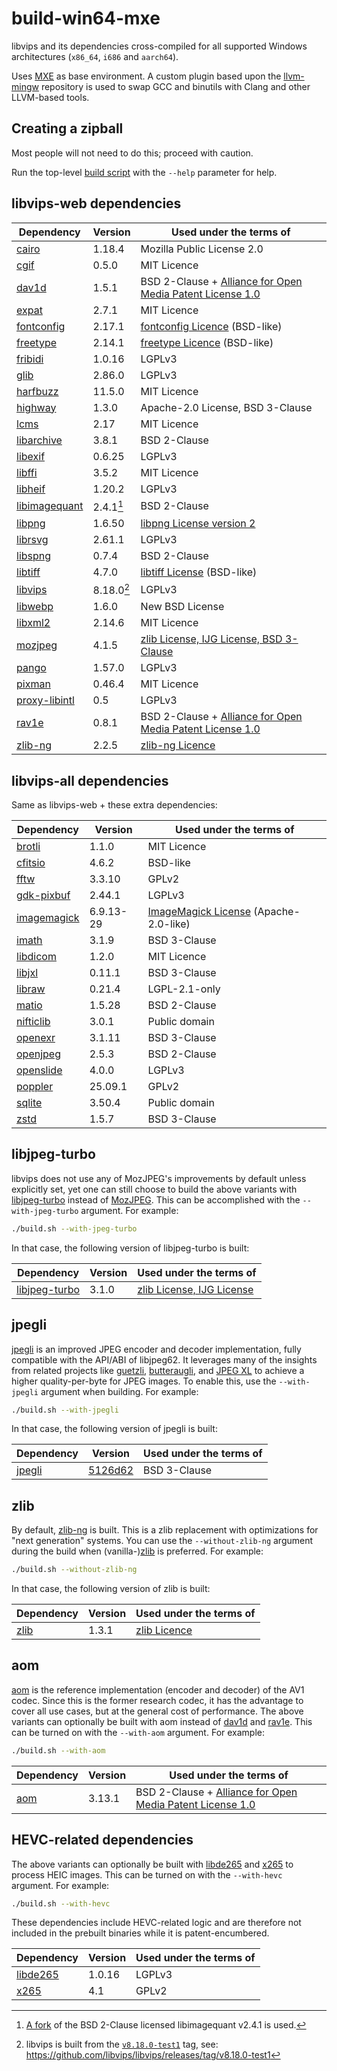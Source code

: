 # build-win64-mxe

libvips and its dependencies cross-compiled for all supported Windows architectures (`x86_64`,
`i686` and `aarch64`).

Uses [MXE](https://github.com/mxe/mxe) as base environment. A custom plugin based upon the
[llvm-mingw](https://github.com/mstorsjo/llvm-mingw) repository is used to swap GCC and binutils
with Clang and other LLVM-based tools.

## Creating a zipball

Most people will not need to do this; proceed with caution.

Run the top-level [build script](build.sh) with the `--help` parameter for help.

## libvips-web dependencies

| Dependency      | Version    | Used under the terms of                                      |
|-----------------|------------|--------------------------------------------------------------|
| [cairo]         | 1.18.4     | Mozilla Public License 2.0                                   |
| [cgif]          | 0.5.0      | MIT Licence                                                  |
| [dav1d]         | 1.5.1      | BSD 2-Clause + [Alliance for Open Media Patent License 1.0]  |
| [expat]         | 2.7.1      | MIT Licence                                                  |
| [fontconfig]    | 2.17.1     | [fontconfig Licence] (BSD-like)                              |
| [freetype]      | 2.14.1     | [freetype Licence] (BSD-like)                                |
| [fribidi]       | 1.0.16     | LGPLv3                                                       |
| [glib]          | 2.86.0     | LGPLv3                                                       |
| [harfbuzz]      | 11.5.0     | MIT Licence                                                  |
| [highway]       | 1.3.0      | Apache-2.0 License, BSD 3-Clause                             |
| [lcms]          | 2.17       | MIT Licence                                                  |
| [libarchive]    | 3.8.1      | BSD 2-Clause                                                 |
| [libexif]       | 0.6.25     | LGPLv3                                                       |
| [libffi]        | 3.5.2      | MIT Licence                                                  |
| [libheif]       | 1.20.2     | LGPLv3                                                       |
| [libimagequant] | 2.4.1[^1]  | BSD 2-Clause                                                 |
| [libpng]        | 1.6.50     | [libpng License version 2]                                   |
| [librsvg]       | 2.61.1     | LGPLv3                                                       |
| [libspng]       | 0.7.4      | BSD 2-Clause                                                 |
| [libtiff]       | 4.7.0      | [libtiff License] (BSD-like)                                 |
| [libvips]       | 8.18.0[^2] | LGPLv3                                                       |
| [libwebp]       | 1.6.0      | New BSD License                                              |
| [libxml2]       | 2.14.6     | MIT Licence                                                  |
| [mozjpeg]       | 4.1.5      | [zlib License, IJG License, BSD 3-Clause]                    |
| [pango]         | 1.57.0     | LGPLv3                                                       |
| [pixman]        | 0.46.4     | MIT Licence                                                  |
| [proxy-libintl] | 0.5        | LGPLv3                                                       |
| [rav1e]         | 0.8.1      | BSD 2-Clause + [Alliance for Open Media Patent License 1.0]  |
| [zlib-ng]       | 2.2.5      | [zlib-ng Licence]                                            |

[^1]: [A fork](https://github.com/lovell/libimagequant) of the BSD 2-Clause licensed libimagequant v2.4.1 is used.
[^2]: libvips is built from the [`v8.18.0-test1`](https://github.com/libvips/libvips/tree/v8.18.0-test1) tag, see:
https://github.com/libvips/libvips/releases/tag/v8.18.0-test1

[Alliance for Open Media Patent License 1.0]: https://aomedia.org/license/patent-license/
[cairo]: https://gitlab.freedesktop.org/cairo/cairo
[cgif]: https://github.com/dloebl/cgif
[dav1d]: https://code.videolan.org/videolan/dav1d
[expat]: https://github.com/libexpat/libexpat
[fontconfig]: https://gitlab.freedesktop.org/fontconfig/fontconfig
[fontconfig Licence]: https://gitlab.freedesktop.org/fontconfig/fontconfig/blob/main/COPYING
[freetype]: https://gitlab.freedesktop.org/freetype/freetype
[freetype Licence]: https://gitlab.freedesktop.org/freetype/freetype/blob/master/docs/FTL.TXT
[fribidi]: https://github.com/fribidi/fribidi
[glib]: https://gitlab.gnome.org/GNOME/glib
[harfbuzz]: https://github.com/harfbuzz/harfbuzz
[highway]: https://github.com/google/highway
[lcms]: https://github.com/mm2/Little-CMS
[libarchive]: https://github.com/libarchive/libarchive
[libexif]: https://github.com/libexif/libexif
[libffi]: https://github.com/libffi/libffi
[libheif]: https://github.com/strukturag/libheif
[libimagequant]: https://github.com/lovell/libimagequant
[libpng]: https://github.com/pnggroup/libpng
[libpng License version 2]: https://github.com/pnggroup/libpng/blob/master/LICENSE
[librsvg]: https://gitlab.gnome.org/GNOME/librsvg
[libspng]: https://github.com/randy408/libspng
[libtiff]: https://gitlab.com/libtiff/libtiff
[libtiff License]: https://gitlab.com/libtiff/libtiff/blob/master/LICENSE.md
[libvips]: https://github.com/libvips/libvips
[libwebp]: https://github.com/webmproject/libwebp
[libxml2]: https://gitlab.gnome.org/GNOME/libxml2
[mozjpeg]: https://github.com/mozilla/mozjpeg
[zlib License, IJG License, BSD 3-Clause]: https://github.com/mozilla/mozjpeg/blob/master/LICENSE.md
[pango]: https://gitlab.gnome.org/GNOME/pango
[pixman]: https://gitlab.freedesktop.org/pixman/pixman
[proxy-libintl]: https://github.com/frida/proxy-libintl
[rav1e]: https://github.com/xiph/rav1e
[zlib-ng]: https://github.com/zlib-ng/zlib-ng
[zlib-ng Licence]: https://github.com/zlib-ng/zlib-ng/blob/develop/LICENSE.md

## libvips-all dependencies

Same as libvips-web + these extra dependencies:

| Dependency      | Version    | Used under the terms of                                      |
|-----------------|------------|--------------------------------------------------------------|
| [brotli]        | 1.1.0      | MIT Licence                                                  |
| [cfitsio]       | 4.6.2      | BSD-like                                                     |
| [fftw]          | 3.3.10     | GPLv2                                                        |
| [gdk-pixbuf]    | 2.44.1     | LGPLv3                                                       |
| [imagemagick]   | 6.9.13-29  | [ImageMagick License] (Apache-2.0-like)                      |
| [imath]         | 3.1.9      | BSD 3-Clause                                                 |
| [libdicom]      | 1.2.0      | MIT Licence                                                  |
| [libjxl]        | 0.11.1     | BSD 3-Clause                                                 |
| [libraw]        | 0.21.4     | LGPL-2.1-only                                                |
| [matio]         | 1.5.28     | BSD 2-Clause                                                 |
| [nifticlib]     | 3.0.1      | Public domain                                                |
| [openexr]       | 3.1.11     | BSD 3-Clause                                                 |
| [openjpeg]      | 2.5.3      | BSD 2-Clause                                                 |
| [openslide]     | 4.0.0      | LGPLv3                                                       |
| [poppler]       | 25.09.1    | GPLv2                                                        |
| [sqlite]        | 3.50.4     | Public domain                                                |
| [zstd]          | 1.5.7      | BSD 3-Clause                                                 |

[brotli]: https://github.com/google/brotli
[cfitsio]: https://github.com/HEASARC/cfitsio
[fftw]: https://github.com/FFTW/fftw3
[gdk-pixbuf]: https://gitlab.gnome.org/GNOME/gdk-pixbuf
[imagemagick]: https://github.com/ImageMagick/ImageMagick6
[ImageMagick License]: https://github.com/ImageMagick/ImageMagick6/blob/main/LICENSE
[imath]: https://github.com/AcademySoftwareFoundation/Imath
[libdicom]: https://github.com/ImagingDataCommons/libdicom
[libjxl]: https://github.com/libjxl/libjxl
[libraw]: https://github.com/LibRaw/LibRaw
[matio]: https://github.com/tbeu/matio
[nifticlib]: https://github.com/NIFTI-Imaging/nifti_clib
[openexr]: https://github.com/AcademySoftwareFoundation/openexr
[openjpeg]: https://github.com/uclouvain/openjpeg
[openslide]: https://github.com/openslide/openslide
[poppler]: https://gitlab.freedesktop.org/poppler/poppler
[sqlite]: https://sqlite.org/
[zstd]: https://github.com/facebook/zstd

## libjpeg-turbo

libvips does not use any of MozJPEG's improvements by default unless explicitly set,
yet one can still choose to build the above variants with [libjpeg-turbo] instead of
[MozJPEG][mozjpeg]. This can be accomplished with the `--with-jpeg-turbo` argument.
For example:

```bash
./build.sh --with-jpeg-turbo
```

In that case, the following version of libjpeg-turbo is built:

| Dependency      | Version    | Used under the terms of                                      |
|-----------------|------------|--------------------------------------------------------------|
| [libjpeg-turbo] | 3.1.0      | [zlib License, IJG License]                                  |

[libjpeg-turbo]: https://github.com/libjpeg-turbo/libjpeg-turbo
[zlib License, IJG License]: https://github.com/libjpeg-turbo/libjpeg-turbo/blob/main/LICENSE.md

## jpegli

[jpegli] is an improved JPEG encoder and decoder implementation, fully compatible with
the API/ABI of libjpeg62. It leverages many of the insights from related projects like
[guetzli](https://github.com/google/guetzli), [butteraugli](
https://github.com/google/butteraugli), and [JPEG XL][libjxl] to achieve a higher
quality-per-byte for JPEG images. To enable this, use the `--with-jpegli` argument when
building. For example:

```bash
./build.sh --with-jpegli
```

In that case, the following version of jpegli is built:

| Dependency      | Version    | Used under the terms of                                      |
|-----------------|------------|--------------------------------------------------------------|
| [jpegli]        | [5126d62]  | BSD 3-Clause                                                 |

[5126d62]: https://github.com/google/jpegli/commit/5126d62d24d368f0ceadd53454653edeb9086386

[jpegli]: https://github.com/google/jpegli

## zlib

By default, [zlib-ng] is built. This is a zlib replacement with optimizations for
"next generation" systems. You can use the `--without-zlib-ng` argument during the
build when (vanilla-)[zlib] is preferred. For example:

```bash
./build.sh --without-zlib-ng
```

In that case, the following version of zlib is built:

| Dependency      | Version    | Used under the terms of                                      |
|-----------------|------------|--------------------------------------------------------------|
| [zlib]          | 1.3.1      | [zlib Licence]                                               |

[zlib]: https://github.com/madler/zlib
[zlib Licence]: https://github.com/madler/zlib/blob/develop/LICENSE

## aom

[aom] is the reference implementation (encoder and decoder) of the AV1 codec. Since this
is the former research codec, it has the advantage to cover all use cases, but at the
general cost of performance. The above variants can optionally be built with aom instead
of [dav1d] and [rav1e]. This can be turned on with the `--with-aom` argument. For example:

```bash
./build.sh --with-aom
```

| Dependency      | Version    | Used under the terms of                                      |
|-----------------|------------|--------------------------------------------------------------|
| [aom]           | 3.13.1     | BSD 2-Clause + [Alliance for Open Media Patent License 1.0]  |

[aom]: https://aomedia.googlesource.com/aom/

## HEVC-related dependencies

The above variants can optionally be built with [libde265] and [x265] to process
HEIC images. This can be turned on with the `--with-hevc` argument. For example:

```bash
./build.sh --with-hevc
```

These dependencies include HEVC-related logic and are therefore not included in the
prebuilt binaries while it is patent-encumbered.

| Dependency      | Version    | Used under the terms of                                      |
|-----------------|------------|--------------------------------------------------------------|
| [libde265]      | 1.0.16     | LGPLv3                                                       |
| [x265]          | 4.1        | GPLv2                                                        |

[libde265]: https://github.com/strukturag/libde265
[x265]: https://bitbucket.org/multicoreware/x265_git/wiki/Home

